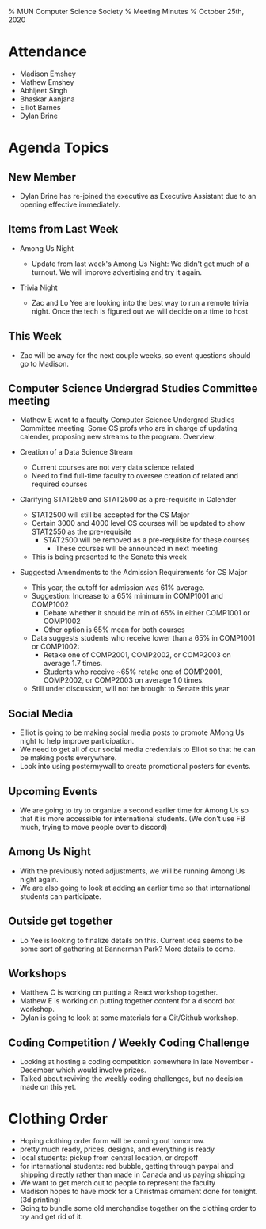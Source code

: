 % MUN Computer Science Society
% Meeting Minutes
% October 25th, 2020

# Attendance

* Madison Emshey
* Mathew Emshey
* Abhijeet Singh
* Bhaskar Aanjana
* Elliot Barnes
* Dylan Brine

# Agenda Topics

## New Member
- Dylan Brine has re-joined the executive as Executive Assistant due to an opening effective immediately. 

## Items from Last Week
- Among Us Night
    - Update from last week's Among Us Night: We didn't get much of a turnout. We will improve advertising and try it again.
    
- Trivia Night
    - Zac and Lo Yee are looking into the best way to run a remote trivia night. Once the tech is figured out we will decide on a time to host

## This Week
- Zac will be away for the next couple weeks, so event questions should go to Madison.


## Computer Science Undergrad Studies Committee meeting
- Mathew E went to a faculty Computer Science Undergrad Studies Committee meeting. Some CS profs who are in charge of updating calender, proposing new streams to the program. Overview: 

- Creation of a Data Science Stream
    - Current courses are not very data science related
    - Need to find full-time faculty to oversee creation of related and required courses

- Clarifying STAT2550 and STAT2500 as a pre-requisite in Calender
    - STAT2500 will still be accepted for the CS Major
    - Certain 3000 and 4000 level CS courses will be updated to show STAT2550 as the pre-requisite
        - STAT2500 will be removed as a pre-requisite for these courses
            - These courses will be announced in next meeting
    - This is being presented to the Senate this week

- Suggested Amendments to the Admission Requirements for CS Major
    - This year, the cutoff for admission was 61% average.
    - Suggestion: Increase to a 65% minimum in COMP1001 and COMP1002
        - Debate whether it should be min of 65% in either COMP1001 or COMP1002
        - Other option is 65% mean for both courses
    - Data suggests students who receive lower than a 65% in COMP1001 or COMP1002:
        - Retake one of COMP2001, COMP2002, or COMP2003 on average 1.7 times.
        - Students who receive ~65% retake one of COMP2001, COMP2002, or COMP2003 on average 1.0 times.  
    - Still under discussion, will not be brought to Senate this year

## Social Media
- Elliot is going to be making social media posts to promote AMong Us night to help improve participation. 
- We need to get all of our social media credentials to Elliot so that he can be making posts everywhere.
- Look into using postermywall to create promotional posters for events.


## Upcoming Events
- We are going to try to organize a second earlier time for Among Us so that it is more accessible for international students. (We don't use FB much, trying to move people over to discord)

## Among Us Night
- With the previously noted adjustments, we will be running Among Us night again.
- We are also going to look at adding an earlier time so that international students can participate. 

## Outside get together
- Lo Yee is looking to finalize details on this. Current idea seems to be some sort of gathering at Bannerman Park? More details  to come.

## Workshops

- Matthew C is working on putting a React workshop together.
- Mathew E is working on putting together content for a discord bot workshop.
- Dylan is going to look at some materials for a Git/Github workshop.

## Coding Competition / Weekly Coding Challenge
- Looking at hosting a coding competition somewhere in late November - December which would involve prizes.
- Talked about reviving the weekly coding challenges, but no decision made on this yet.

# Clothing Order 
- Hoping clothing order form will be coming out tomorrow.
- pretty much ready, prices, designs, and everything is ready
- local students: pickup from central location, or dropoff
- for international students: red bubble, getting through paypal and shipping directly rather than made in Canada and us paying shipping
- We want to get merch out to people to represent the faculty 
- Madison hopes to have mock for a Christmas ornament done for tonight. (3d printing)
- Going to bundle some old merchandise together on the clothing order to try and get rid of it. 
 
